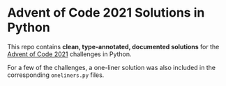# Advent of Code 2021 Solutions in Python

This repo contains **clean, type-annotated, documented solutions** for the [Advent of Code 2021](https://adventofcode.com/2021) challenges in Python.

For a few of the challenges, a one-liner solution was also included in the corresponding `oneliners.py` files.

